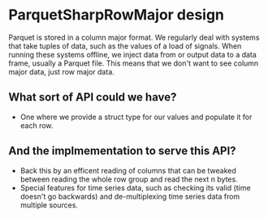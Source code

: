 # ParquetSharpRowMajor design

Parquet is stored in a column major format.
We regularly deal with systems that take tuples of data, such as the values of a load of signals.
When running these systems offline, we inject data from or output data to a data frame, usually a Parquet file.
This means that we don't want to see column major data, just row major data.

## What sort of API could we have?
* One where we provide a struct type for our values and populate it for each row.

## And the implmementation to serve this API?
* Back this by an efficent reading of columns that can be tweaked between reading the whole row group and read the next n bytes.
* Special features for time series data, such as checking its valid (time doesn't go backwards) and de-multiplexing time series data from multiple sources.

